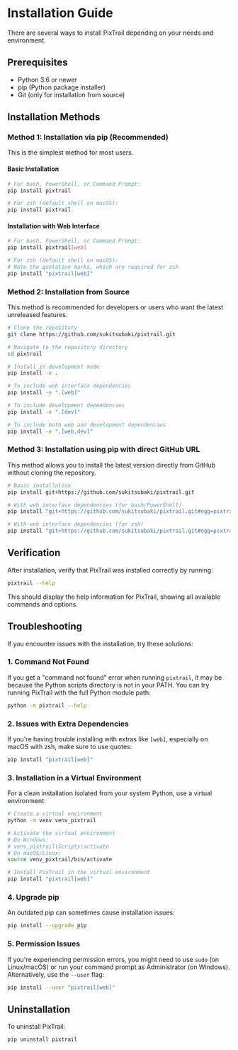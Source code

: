 # Installation Guide

There are several ways to install PixTrail depending on your needs and environment.

## Prerequisites

- Python 3.6 or newer
- pip (Python package installer)
- Git (only for installation from source)

## Installation Methods

### Method 1: Installation via pip (Recommended)

This is the simplest method for most users.

#### Basic Installation

```bash
# For bash, PowerShell, or Command Prompt:
pip install pixtrail
```

```zsh
# For zsh (default shell on macOS):
pip install pixtrail
```

#### Installation with Web Interface

```bash
# For bash, PowerShell, or Command Prompt:
pip install pixtrail[web]
```

```zsh
# For zsh (default shell on macOS):
# Note the quotation marks, which are required for zsh
pip install "pixtrail[web]"
```

### Method 2: Installation from Source

This method is recommended for developers or users who want the latest unreleased features.

```bash
# Clone the repository
git clone https://github.com/sukitsubaki/pixtrail.git

# Navigate to the repository directory
cd pixtrail

# Install in development mode
pip install -e .

# To include web interface dependencies
pip install -e ".[web]"

# To include development dependencies
pip install -e ".[dev]"

# To include both web and development dependencies
pip install -e ".[web,dev]"
```

### Method 3: Installation using pip with direct GitHub URL

This method allows you to install the latest version directly from GitHub without cloning the repository.

```bash
# Basic installation
pip install git+https://github.com/sukitsubaki/pixtrail.git

# With web interface dependencies (for bash/PowerShell)
pip install "git+https://github.com/sukitsubaki/pixtrail.git#egg=pixtrail[web]"

# With web interface dependencies (for zsh)
pip install "git+https://github.com/sukitsubaki/pixtrail.git#egg=pixtrail[web]"
```

## Verification

After installation, verify that PixTrail was installed correctly by running:

```bash
pixtrail --help
```

This should display the help information for PixTrail, showing all available commands and options.

## Troubleshooting

If you encounter issues with the installation, try these solutions:

### 1. Command Not Found

If you get a "command not found" error when running `pixtrail`, it may be because the Python scripts directory is not in your PATH. You can try running PixTrail with the full Python module path:

```bash
python -m pixtrail --help
```

### 2. Issues with Extra Dependencies

If you're having trouble installing with extras like `[web]`, especially on macOS with zsh, make sure to use quotes:

```zsh
pip install "pixtrail[web]"
```

### 3. Installation in a Virtual Environment

For a clean installation isolated from your system Python, use a virtual environment:

```bash
# Create a virtual environment
python -m venv venv_pixtrail

# Activate the virtual environment
# On Windows:
# venv_pixtrail\Scripts\activate
# On macOS/Linux:
source venv_pixtrail/bin/activate

# Install PixTrail in the virtual environment
pip install "pixtrail[web]"
```

### 4. Upgrade pip

An outdated pip can sometimes cause installation issues:

```bash
pip install --upgrade pip
```

### 5. Permission Issues

If you're experiencing permission errors, you might need to use `sudo` (on Linux/macOS) or run your command prompt as Administrator (on Windows). Alternatively, use the `--user` flag:

```bash
pip install --user "pixtrail[web]"
```

## Uninstallation

To uninstall PixTrail:

```bash
pip uninstall pixtrail
```
